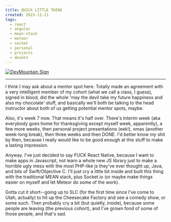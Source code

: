 ```yaml
---
title: QUICK LITTLE THING
created: 2015-11-21
tags:
  - react
  - angular
  - mean-stack
  - meteor
  - socket
  - personal
  - projects
  - devmtn
---
```



[![DevMountain Sign](http://zacanger.com/blog/assets/img/devmtn-sign.jpg)](https://www.instagram.com/p/-SlGTAxf6W/?taken-by=zacanger)

--------

I think I may ask about a mentor spot here. Totally made an agreement with a very intelligent member of my cohort (what we call a class, I guess), signed in blood, did the whole 'may the devil take my future happiness and also my chocolate' stuff, and basically we'll both be talking to the head instructor about both of us getting potential mentor spots, maybe.

Also, it's week 7 now. That means it's half over. There's interim week (aka everybody goes home for thanksgiving except myself week, apparently), a few more weeks, then personal project presentations (eek!), xmas (another week-long break), then three weeks and then DONE. I'd better know my shit by then, because I really would like to be good enough at this stuff to make a lasting impression.

Anyway. I've just decided to say FUCK React Native, because I want to make apps in Javascript, not learn a whole new JS library just to make a horrible ugly mess with the most PHP-like js they've ever thought up, Java, and bits of Swift/Objective C. I'll just cry a little bit inside and built this thing with the traditional MEAN stack, plus Socket.io (or maybe make things easier on myself and let Meteor do some of the work).

Gotta cut it short--going up to SLC (for the first time since I've come to Utah, actually) to hit up the Cheesecake Factory and see a comedy show, or some such. Then probably cry a bit (but quietly, inside), because some people are leaving (the previous cohort), and I've grown fond of some of those people, and that's sad.
